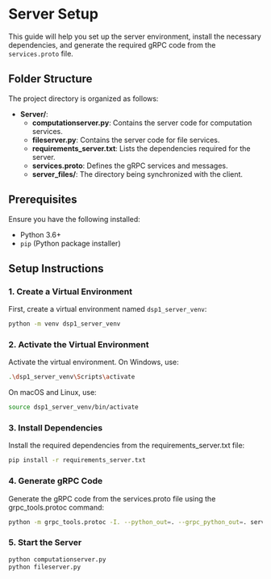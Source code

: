 
# Server Setup

This guide will help you set up the server environment, install the necessary dependencies, and generate the required gRPC code from the `services.proto` file.

## Folder Structure

The project directory is organized as follows:
- **Server/**:
  - **computationserver.py**: Contains the server code for computation services.
  - **fileserver.py**: Contains the server code for file services.
  - **requirements_server.txt**: Lists the dependencies required for the server.
  - **services.proto**: Defines the gRPC services and messages.
  - **server_files/**: The directory being synchronized with the client.

## Prerequisites

Ensure you have the following installed:
- Python 3.6+
- `pip` (Python package installer)

## Setup Instructions

### 1. Create a Virtual Environment

First, create a virtual environment named `dsp1_server_venv`:

```bash
python -m venv dsp1_server_venv
```

### 2. Activate the Virtual Environment
Activate the virtual environment. On Windows, use:

```bash
.\dsp1_server_venv\Scripts\activate
```
On macOS and Linux, use:

```bash
source dsp1_server_venv/bin/activate
```

### 3. Install Dependencies
Install the required dependencies from the requirements_server.txt file:

```bash
pip install -r requirements_server.txt
```

### 4. Generate gRPC Code
Generate the gRPC code from the services.proto file using the grpc_tools.protoc command:

```bash
python -m grpc_tools.protoc -I. --python_out=. --grpc_python_out=. services.proto
```

### 5. Start the Server

```bash
python computationserver.py
python fileserver.py
```